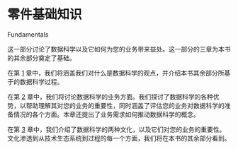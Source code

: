 # 零件基础知识

Fundamentals

这一部分讨论了数据科学以及它如何为您的业务带来益处。这一部分的三章为本书的其余部分奠定了基础。

在第 [1](01.html) 章中，我们将涵盖我们对什么是数据科学的观点，并介绍本书其余部分所基于的数据科学过程。

在第 [2](02.html) 章中，我们将讨论数据科学的业务方面。我们探讨了数据科学的各种优势，以帮助理解其对您的业务的重要性，同时涵盖了评估您的业务对数据科学的准备情况的各个方面。本章还提出了业务需求如何推动数据科学的概念。

在第 [3](03.html) 章中，我们介绍了数据科学的两种文化，以及它们对您的业务的重要性。文化渗透到从技术生态系统到过程的每一个方面，我们将在本书的其余部分看到。